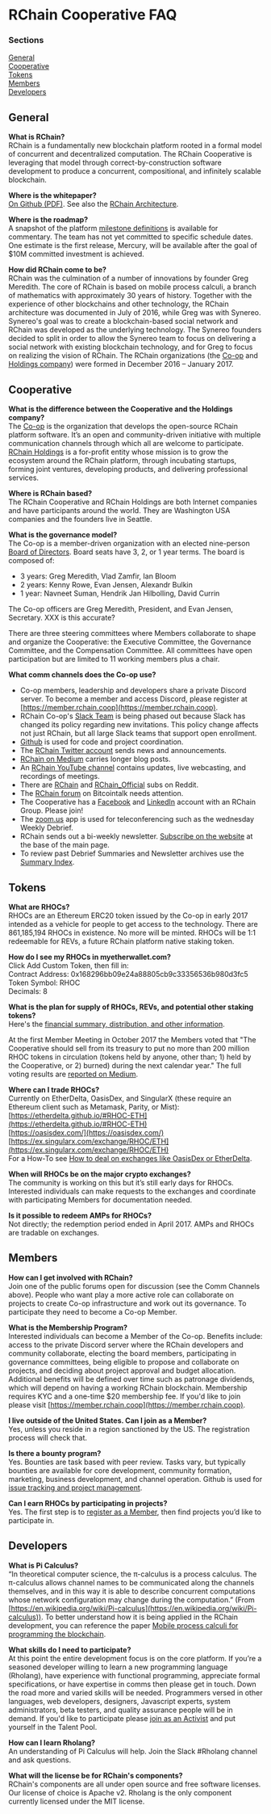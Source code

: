 # RChain Cooperative FAQ

### Sections

[General](#general)  
[Cooperative](#cooperative)  
[Tokens](#tokens)  
[Members](#members)  
[Developers](#developers)  

## General

**What is RChain?**  
RChain is a fundamentally new blockchain platform rooted in a formal model of concurrent and decentralized computation. The RChain Cooperative is leveraging that model through correct-by-construction software development to produce a concurrent, compositional, and infinitely scalable blockchain.

**Where is the whitepaper?**  
[On Github (PDF)](http://docs.google.com/gview?url=https://github.com/rchain/reference/raw/master/docs/RChainWhitepaper.pdf).
See also the [RChain Architecture](http://rchain-architecture.readthedocs.io).

**Where is the roadmap?**  
A snapshot of the platform [milestone definitions](https://docs.google.com/spreadsheets/d/1_cPts5BdoZVmbikDGUhkgkdQvkeXbP6aKNI31O0BV3E/edit?usp=sharing) is available for commentary. The team has not yet committed to specific schedule dates. One estimate is the first release, Mercury, will be available after the goal of $10M committed investment is achieved.

**How did RChain come to be?**  
RChain was the culmination of a number of innovations by founder Greg Meredith. The core of RChain is based on mobile process calculi, a branch of mathematics with approximately 30 years of history. Together with the experience of other blockchains and other technology, the RChain architecture was documented in July of 2016, while Greg was with Synereo. Synereo's goal was to create a blockchain-based social network and RChain was developed as the underlying technology. The Synereo founders decided to split in order to allow the Synereo team to focus on delivering a social network with existing blockchain technology, and for Greg to focus on realizing the vision of RChain. The RChain organizations (the [Co-op](https://www.rchain.coop/) and [Holdings company](https://www.rchain.io)) were formed in December 2016 – January 2017.


## Cooperative

**What is the difference between the Cooperative and the Holdings company?**  
The [Co-op](https://www.rchain.coop) is the organization that develops the open-source RChain platform software. It’s an open and community-driven initiative with multiple communication channels through which all are welcome to participate. [RChain Holdings](http://rchain.io/) is a for-profit entity whose mission is to grow the ecosystem around the RChain platform, through incubating startups, forming joint ventures, developing products, and delivering professional services.

**Where is RChain based?**  
The RChain Cooperative and RChain Holdings are both Internet companies and have participants around the world. They are Washington USA companies and the founders live in Seattle.

**What is the governance model?**  
The Co-op is a member-driven organization with an elected nine-person [Board of Directors](https://rchain.coop/coop-information-1#board-of-directors). Board seats have 3, 2, or 1 year terms. The board is composed of:

- 3 years: Greg Meredith, Vlad Zamfir, Ian Bloom
- 2 years: Kenny Rowe, Evan Jensen, Alexandr Bulkin
- 1 year: Navneet Suman, Hendrik Jan Hilbolling, David Currin

The Co-op officers are Greg Meredith, President, and Evan Jensen, Secretary. XXX is this accurate?

There are three steering committees where Members collaborate to shape and organize the Cooperative: the Executive Committee, the Governance Committee, and the Compensation Committee. All committees have open participation but are limited to 11 working members plus a chair.

**What comm channels does the Co-op use?**
- Co-op members, leadership and developers share a private Discord server. To become a member and access Discord, please register at [https://member.rchain.coop](https://member.rchain.coop).
- RChain Co-op's [Slack Team](https://ourchain.slack.com) is being phased out because Slack has changed its policy regarding new invitations. This policy change affects not just RChain, but all large Slack teams that support open enrollment.
- [Github](https://github.com/rchain/) is used for code and project coordination.  
- The [RChain Twitter account](https://twitter.com/rchain_coop/) sends news and announcements.  
- [RChain on Medium](https://medium.com/rchain-cooperative) carries longer blog posts.  
- An [RChain YouTube channel](https://www.youtube.com/channel/UCSS3jCffMiz574_q64Ukj_w) contains updates, live webcasting, and recordings of meetings.  
- There are [RChain](https://www.reddit.com/r/rchain/) and [RChain_Official](https://www.reddit.com/r/RChain_Official/) subs on Reddit.
- The [RChain forum](https://bitcointalk.org/index.php?topic=1747033.0) on Bitcointalk needs attention.
- The Cooperative has a [Facebook](https://www.facebook.com/rchaincooperative/) and [LinkedIn](https://www.linkedin.com/company/24997313/) account with an RChain Group. Please join!  
- The [zoom.us](https://zoom.us/) app is used for teleconferencing such as the wednesday Weekly Debrief.  
- RChain sends out a bi-weekly newsletter. [Subscribe on the website](https://www.rchain.coop/#joinus) at the base of the main page.
- To review past Debrief Summaries and Newsletter archives use the [Summary Index](https://github.com/rchain/Members/wiki/Weekly-Debrief-Index).


## Tokens

**What are RHOCs?**  
RHOCs are an Ethereum ERC20 token issued by the Co-op in early 2017 intended as a vehicle for people to get access to the technology. There are 861,185,194 RHOCs in existence. No more will be minted. RHOCs will be 1:1 redeemable for REVs, a future RChain platform native staking token.

**How do I see my RHOCs  in myetherwallet.com?**  
Click Add Custom Token, then fill in:  
Contract Address: 0x168296bb09e24a88805cb9c33356536b980d3fc5  
Token Symbol: RHOC  
Decimals:  8

**What is the plan for supply of RHOCs, REVs, and potential other staking tokens?**  
Here's the [financial summary, distribution, and other information](https://docs.google.com/document/d/1lCVeO63E-WVosOnBIA2hH416Hs-Z0e1Av9eJWq-L20o/edit?usp=sharing). 

At the first Member Meeting in October 2017 the Members voted that "The Cooperative should sell from its treasury to put no more than 200 million RHOC tokens in circulation (tokens held by anyone, other than; 1) held by the Cooperative, or 2) burned) during the next calendar year." The full voting results are [reported on Medium](https://medium.com/rchain-cooperative/annual-meeting-summary-3827a82a2e33).

**Where can I trade RHOCs?**  
Currently on EtherDelta, OasisDex, and SingularX (these require an Ethereum client such as Metamask, Parity, or Mist):  
[https://etherdelta.github.io/#RHOC-ETH](https://etherdelta.github.io/#RHOC-ETH)  
[https://oasisdex.com/](https://oasisdex.com/)  
[https://ex.singularx.com/exchange/RHOC/ETH](https://ex.singularx.com/exchange/RHOC/ETH)  
For a How-To see [How to deal on exchanges like OasisDex or EtherDelta](https://github.com/rchain/Members/issues/45).

**When will RHOCs be on the major crypto exchanges?**  
The community is working on this but it’s still early days for RHOCs. Interested individuals can make requests to the exchanges and coordinate with participating Members for documentation needed.

**Is it possible to redeem AMPs for RHOCs?**  
Not directly; the redemption period ended in April 2017. AMPs and RHOCs are tradable on exchanges.


## Members

**How can I get involved with RChain?**  
Join one of the public forums open for discussion (see the Comm Channels above). People who want play a more active role can collaborate on projects to create Co-op infrastructure and work out its governance. To participate they need to become a Co-op Member.

**What is the Membership Program?**  
Interested individuals can become a Member of the Co-op. Benefits include: access to the private Discord server where the RChain developers and community collaborate, electing the board members, participating in governance committees, being eligible to propose and collaborate on projects, and deciding about project approval and budget allocation. Additional benefits will be defined over time such as patronage dividends, which will depend on having a working RChain blockchain. Membership requires KYC and a one-time $20 membership fee. If you'd like to join please visit [https://member.rchain.coop](https://member.rchain.coop).

**I live outside of the United States. Can I join as a Member?**  
Yes, unless you reside in a region sanctioned by the US. The registration process will check that.

**Is there a bounty program?**  
Yes. Bounties are task based with peer review. Tasks vary, but typically bounties are available for core development, community formation, marketing, business development, and channel operation. Github is used for [issue tracking and project management](https://github.com/rchain/Members/).

**Can I earn RHOCs by participating in projects?**  
Yes. The first step is to [register as a Member](https://member.rchain.coop), then find projects you’d like to participate in.


## Developers

**What is Pi Calculus?**  
“In theoretical computer science, the π-calculus is a process calculus. The π-calculus allows channel names to be communicated along the channels themselves, and in this way it is able to describe concurrent computations whose network configuration may change during the computation.” (From [https://en.wikipedia.org/wiki/Pi-calculus](https://en.wikipedia.org/wiki/Pi-calculus)). To better understand how it is being applied in the RChain development, you can reference the paper [Mobile process calculi for programming the blockchain](http://mobile-process-calculi-for-programming-the-new-blockchain.readthedocs.io/en/latest/).

**What skills do I need to participate?**  
At this point the entire development focus is on the core platform. If you’re a seasoned developer willing to learn a new programming language (Rholang), have experience with functional programming, appreciate formal specifications, or have expertise in comms then please get in touch. Down the road more and varied skills will be needed. Programmers versed in other languages, web developers, designers, Javascript experts, system administrators, beta testers, and quality assurance people will be in demand. If you'd like to participate please [join as an Activist](https://docs.google.com/forms/d/e/1FAIpQLSecwGUVFNx_Xa_Qsw5bxLnaKstPS8kQnfrUGqpuf22rLDteDg/viewform?fbzx=-4415397049662474000) and put yourself in the Talent Pool.

**How can I learn Rholang?**  
An understanding of Pi Calculus will help. Join the Slack #Rholang channel and ask questions.

**What will the license be for RChain's components?**  
RChain's components are all under open source and free software licenses. Our license of choice is Apache v2. Rholang is the only component currently licensed under the MIT license.
